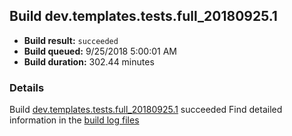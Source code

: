 ## Build dev.templates.tests.full_20180925.1
- **Build result:** `succeeded`
- **Build queued:** 9/25/2018 5:00:01 AM
- **Build duration:** 302.44 minutes
### Details
Build [dev.templates.tests.full_20180925.1](https://winappstudio.visualstudio.com/web/build.aspx?pcguid=a4ef43be-68ce-4195-a619-079b4d9834c2&builduri=vstfs%3a%2f%2f%2fBuild%2fBuild%2f26315) succeeded
Find detailed information in the [build log files](https://uwpctdiags.blob.core.windows.net/buildlogs/dev.templates.tests.full_20180925.1_logs.zip)
